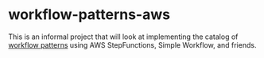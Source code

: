 # workflow-patterns-aws

This is an informal project that will look at implementing the catalog of [workflow patterns](http://www.workflowpatterns.com/patterns/control/basic/wcp1.php) using AWS StepFunctions, Simple Workflow, and friends.
